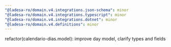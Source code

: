 ```yaml
---
"@ladesa-ro/domain.v4.integrations.json-schema": minor
"@ladesa-ro/domain.v4.integrations.typescript": minor
"@ladesa-ro/domain.v4.integrations.dotnet": minor
"@ladesa-ro/domain.v4.definitions": minor
---
```


refactor(calendario-dias.model): improve day model, clarify types and fields
